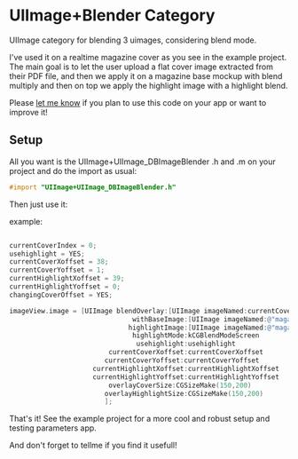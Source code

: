 # UIImage+Blender Category

UIImage category for blending 3 uimages, considering blend mode. 

I've used it on a realtime magazine cover as you see in the example project. The main goal is to let the user upload a flat cover image extracted from their PDF file, and then we apply it on a magazine base mockup with blend multiply and then on top we apply the highlight image with a highlight blend.

Please [let me know](http://bonates.com) if you plan to use this code on your app or want to improve it!

## Setup

All you want is the UIImage+UIImage_DBImageBlender .h and .m on your project and do the import as usual:

```objective-c
#import "UIImage+UIImage_DBImageBlender.h"
```
Then just use it:

example:

```objective-c

currentCoverIndex = 0;
usehighlight = YES;
currentCoverXoffset = 38;
currentCoverYoffset = 1;
currentHighlightXoffset = 39;
currentHighlightYoffset = 0;
changingCoverOffset = YES;

imageView.image = [UIImage blendOverlay:[UIImage imageNamed:currentCoverIamgeName]
                               withBaseImage:[UIImage imageNamed:@"magazine_mockup_base"]
                              highlightImage:[UIImage imageNamed:@"magazine_mockup_reflexo"]
                               highlightMode:kCGBlendModeScreen
                                usehighlight:usehighlight
                         currentCoverXoffset:currentCoverXoffset
                        currentCoverYoffset:currentCoverYoffset
                     currentHighlightXoffset:currentHighlightXoffset
                     currentHighlightYoffset:currentHighlightYoffset
                         overlayCoverSize:CGSizeMake(150,200)
                        overlayHighlightSize:CGSizeMake(150,200)
                        ];
```
That's it! See the example project for a more cool and robust setup and testing parameters app.

And don't forget to tellme if you find it usefull! 